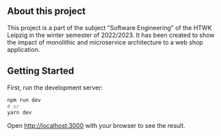 ## About this project

This project is a part of the subject "Software Engineering" of the HTWK Leipzig in the winter semester of 2022/2023.
It has been created to show the impact of monolithic and microservice architecture to a web shop application.

## Getting Started

First, run the development server:

```bash
npm run dev
# or
yarn dev
```

Open [http://localhost:3000](http://localhost:3000) with your browser to see the result.
